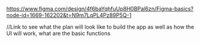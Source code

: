 https://www.figma.com/design/4f6baYqhfuUp8H0BPal6zn/Figma-basics?node-id=1669-162202&t=N9m7LqPL4Pz89P5Q-1

//Link to see what the plan will look like to build the app as well as how the UI will work, what are the basic functions
